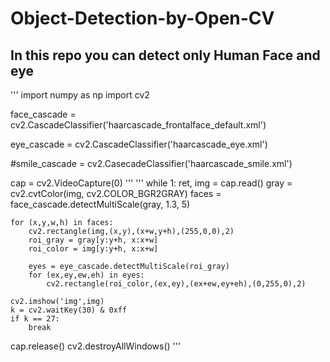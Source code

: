 # Object-Detection-by-Open-CV
## In this repo you can detect only Human Face and eye
'''
import numpy as np
import cv2


face_cascade = cv2.CascadeClassifier('haarcascade_frontalface_default.xml')

eye_cascade = cv2.CascadeClassifier('haarcascade_eye.xml')

#smile_cascade = cv2.CasecadeClassifier('haarcascade_smile.xml')

cap = cv2.VideoCapture(0)
'''
'''
while 1:
    ret, img = cap.read()
    gray = cv2.cvtColor(img, cv2.COLOR_BGR2GRAY)
    faces = face_cascade.detectMultiScale(gray, 1.3, 5)

    for (x,y,w,h) in faces:
        cv2.rectangle(img,(x,y),(x+w,y+h),(255,0,0),2)
        roi_gray = gray[y:y+h, x:x+w]
        roi_color = img[y:y+h, x:x+w]
        
        eyes = eye_cascade.detectMultiScale(roi_gray)
        for (ex,ey,ew,eh) in eyes:
            cv2.rectangle(roi_color,(ex,ey),(ex+ew,ey+eh),(0,255,0),2)

    cv2.imshow('img',img)
    k = cv2.waitKey(30) & 0xff
    if k == 27:
        break

cap.release()
cv2.destroyAllWindows()
'''
